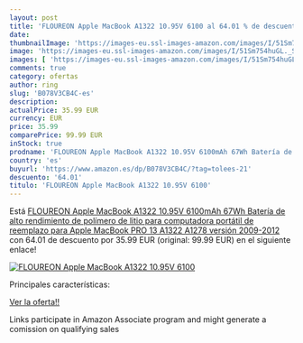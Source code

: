 ```yaml
---
layout: post
title: 'FLOUREON Apple MacBook A1322 10.95V 6100 al 64.01 % de descuento'
date: 
thumbnailImage: 'https://images-eu.ssl-images-amazon.com/images/I/51Sm754huGL._SL200_.jpg'
image: 'https://images-eu.ssl-images-amazon.com/images/I/51Sm754huGL._SL200_.jpg'
images: [ 'https://images-eu.ssl-images-amazon.com/images/I/51Sm754huGL._SL200_.jpg' ]
comments: true
category: ofertas
author: ring
slug: 'B078V3CB4C-es'
description:
actualPrice: 35.99 EUR
currency: EUR
price: 35.99
comparePrice: 99.99 EUR
inStock: true
prodname: 'FLOUREON Apple MacBook A1322 10.95V 6100mAh 67Wh Batería de alto rendimiento de polímero de litio para computadora portátil de reemplazo para Apple MacBook PRO 13    A1322 A1278 versión 2009-2012'
country: 'es'
buyurl: 'https://www.amazon.es/dp/B078V3CB4C/?tag=tolees-21'
descuento: '64.01'
titulo: 'FLOUREON Apple MacBook A1322 10.95V 6100'
---
```


Está [FLOUREON Apple MacBook A1322 10.95V 6100mAh 67Wh Batería de alto rendimiento de polímero de litio para computadora portátil de reemplazo para Apple MacBook PRO 13    A1322 A1278 versión 2009-2012](https://www.amazon.es/dp/B078V3CB4C/?tag=tolees-21) con 64.01 de descuento por 35.99 EUR (original: 99.99 EUR) en el siguiente enlace!

[![FLOUREON Apple MacBook A1322 10.95V 6100](https://images-eu.ssl-images-amazon.com/images/I/51Sm754huGL._SL200_.jpg)](https://www.amazon.es/dp/B078V3CB4C/?tag=tolees-21)

Principales características:


[Ver la oferta!!](https://www.amazon.es/dp/B078V3CB4C/?tag=tolees-21)

Links participate in Amazon Associate program and might generate a comission on qualifying sales


